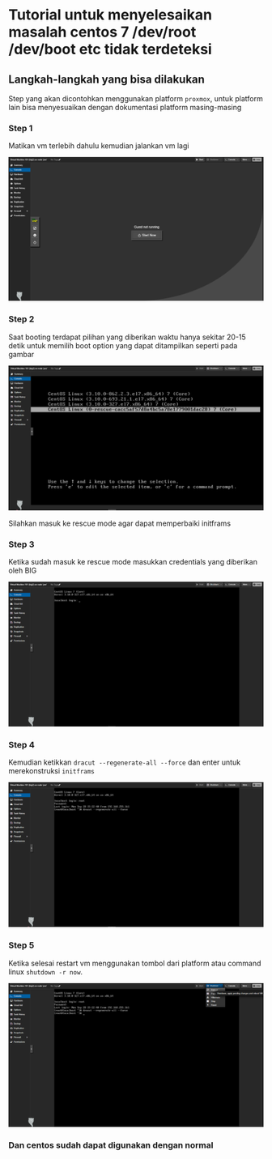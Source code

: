 # Tutorial untuk menyelesaikan masalah centos 7 /dev/root /dev/boot etc tidak terdeteksi

## Langkah-langkah yang bisa dilakukan

Step yang akan dicontohkan menggunakan platform `proxmox`, untuk platform lain bisa menyesuaikan dengan dokumentasi platform masing-masing

### Step 1

Matikan vm terlebih dahulu kemudian jalankan vm lagi

![Start vm](./Start%20the%20VM.png)

### Step 2

Saat booting terdapat pilihan yang diberikan waktu hanya sekitar 20-15 detik untuk memilih boot option yang dapat ditampilkan seperti pada gambar

![Select Rescue option](./Go%20to%20recovery%20sections%20(must%20move%20fast).png)

Silahkan masuk ke rescue mode agar dapat memperbaiki initframs

### Step 3

Ketika sudah masuk ke rescue mode masukkan credentials yang diberikan oleh BIG

![Cred](./login%20using%20big%20credentials.png)

### Step 4

Kemudian ketikkan `dracut --regenerate-all --force` dan enter untuk merekonstruksi `initframs`

![dracut](./use%20dracut%20--regenerate-all%20--force.png)

### Step 5

Ketika selesai restart vm menggunakan tombol dari platform atau command linux `shutdown -r now`.

![restart](./kemudian%20restart%20vm%20menggunakan%20tombol%20reboot%20maupun%20shutdown%20-r%20now.png)

### Dan centos sudah dapat digunakan dengan normal
